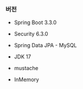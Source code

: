 ### 버전

- Spring Boot 3.3.0

- Security 6.3.0

- Spring Data JPA - MySQL

- JDK 17

- mustache

- InMemory